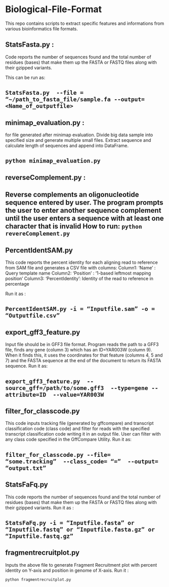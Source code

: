 # Biological-File-Format

This repo contains scripts to extract specific features and informations from various bioinformatics file formats.

## StatsFasta.py : 
Code reports the number of sequences found and the total number of residues (bases) that make them up the FASTA or FASTQ files along with their gzipped variants. 

This can be run as: 

`StatsFasta.py  --file = “~/path_to_fasta_file/sample.fa --output= <Name_of_outputfile>`
---
## minimap_evaluation.py :
for file generated after minimap evaluation. Divide big data sample into specified size and generate multiple small files. Extract sequence and calculate length of sequences and append into DataFrame. 

`python minimap_evaluation.py`
--- 
## reverseComplement.py :
Reverse complements an oligonucleotide sequence entered by user. The program prompts the user to enter another sequence complement until the user enters a sequence with at least one character that is invalid
How to run: 
`python revereComplement.py`
--- 
## PercentIdentSAM.py
This code reports the percent identity for each aligning read to reference from SAM file and generates a CSV file with columns:
Column1: ‘Name’ : Query template name
Column2: ‘Position’ : ‘1-based leftmost mapping position’
Column3: ‘PercentIdentity’: Identity of the read to reference in percentage

Run it as : 

`PercentIdentSAM.py -i = “Inputfile.sam” -o = “Outputfile.csv”`
---
## export_gff3_feature.py
Input file should be in GFF3 file format. Program reads the path to a GFF3 file, finds any gene (column 3) which has an ID=YAR003W (column 9). When it finds this, it uses the coordinates for that feature (columns 4, 5 and 7) and the FASTA sequence at the end of the document to return its FASTA sequence.
Run it as: 

`export_gff3_feature.py  --source_gff=/path/to/some.gff3  --type=gene --attribute=ID  --value=YAR003W`
---
## filter_for_classcode.py
This code inputs tracking file (generated by gffcompare) and transcript classification code (class code) and filter for reads with the specified transcript classification code writing it in an output file. User can filter with any class code specified in the GffCompare Utility.
Run it as:

`filter_for_classcode.py --file= “some.tracking”  --class_code= “=”  --output= “output.txt”`
---
## StatsFaFq.py
This code reports the number of sequences found and the total number of residues (bases) that make them up the FASTA or FASTQ files along with their gzipped variants.
Run it as : 

`StatsFaFq.py -i = “Inputfile.fasta” or “Inputfile.fastq” or “Inputfile.fasta.gz” or “Inputfile.fastq.gz”`
---

## fragmentrecruitplot.py
Inputs the above file to generate Fragment Recruitment plot with percent identity on Y-axis and position in genome of X-axis.
Run it : 

`python fragmentrecruitplot.py`
